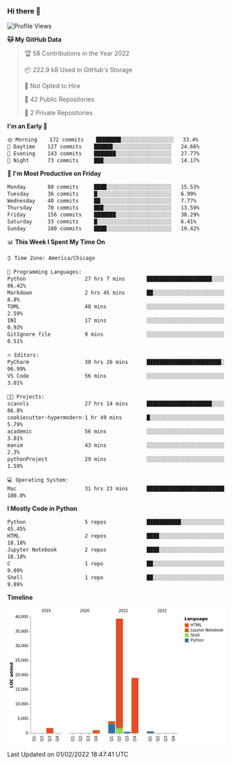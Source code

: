 ### Hi there 👋

<!--
**cauliyang/cauliyang** is a ✨ _special_ ✨ repository because its `README.md` (this file) appears on your GitHub profile.

Here are some ideas to get you started:

- 🔭 I’m currently working on ...
- 🌱 I’m currently learning ...
- 👯 I’m looking to collaborate on ...
- 🤔 I’m looking for help with ...
- 💬 Ask me about ...
- 📫 How to reach me: ...
- 😄 Pronouns: ...
- ⚡ Fun fact: ...
-->

<!--START_SECTION:waka-->
![Profile Views](http://img.shields.io/badge/Profile%20Views-0-blue)

**🐱 My GitHub Data** 

> 🏆 58 Contributions in the Year 2022
 > 
> 📦 222.9 kB Used in GitHub's Storage 
 > 
> 🚫 Not Opted to Hire
 > 
> 📜 42 Public Repositories 
 > 
> 🔑 2 Private Repositories  
 > 
**I'm an Early 🐤** 

```text
🌞 Morning    172 commits    ████████░░░░░░░░░░░░░░░░░   33.4% 
🌆 Daytime    127 commits    ██████░░░░░░░░░░░░░░░░░░░   24.66% 
🌃 Evening    143 commits    ███████░░░░░░░░░░░░░░░░░░   27.77% 
🌙 Night      73 commits     ███░░░░░░░░░░░░░░░░░░░░░░   14.17%

```
📅 **I'm Most Productive on Friday** 

```text
Monday       80 commits     ████░░░░░░░░░░░░░░░░░░░░░   15.53% 
Tuesday      36 commits     █░░░░░░░░░░░░░░░░░░░░░░░░   6.99% 
Wednesday    40 commits     ██░░░░░░░░░░░░░░░░░░░░░░░   7.77% 
Thursday     70 commits     ███░░░░░░░░░░░░░░░░░░░░░░   13.59% 
Friday       156 commits    ███████░░░░░░░░░░░░░░░░░░   30.29% 
Saturday     33 commits     █░░░░░░░░░░░░░░░░░░░░░░░░   6.41% 
Sunday       100 commits    ████░░░░░░░░░░░░░░░░░░░░░   19.42%

```


📊 **This Week I Spent My Time On** 

```text
⌚︎ Time Zone: America/Chicago

💬 Programming Languages: 
Python                   27 hrs 7 mins       █████████████████████░░░░   86.42% 
Markdown                 2 hrs 45 mins       ██░░░░░░░░░░░░░░░░░░░░░░░   8.8% 
TOML                     48 mins             ░░░░░░░░░░░░░░░░░░░░░░░░░   2.59% 
INI                      17 mins             ░░░░░░░░░░░░░░░░░░░░░░░░░   0.93% 
GitIgnore file           9 mins              ░░░░░░░░░░░░░░░░░░░░░░░░░   0.51%

🔥 Editors: 
PyCharm                  30 hrs 26 mins      ████████████████████████░   96.99% 
VS Code                  56 mins             ░░░░░░░░░░░░░░░░░░░░░░░░░   3.01%

🐱‍💻 Projects: 
scannls                  27 hrs 14 mins      █████████████████████░░░░   86.8% 
cookiecutter-hypermodern-1 hr 49 mins        █░░░░░░░░░░░░░░░░░░░░░░░░   5.79% 
academic                 56 mins             ░░░░░░░░░░░░░░░░░░░░░░░░░   3.01% 
manim                    43 mins             ░░░░░░░░░░░░░░░░░░░░░░░░░   2.3% 
pythonProject            29 mins             ░░░░░░░░░░░░░░░░░░░░░░░░░   1.59%

💻 Operating System: 
Mac                      31 hrs 23 mins      █████████████████████████   100.0%

```

**I Mostly Code in Python** 

```text
Python                   5 repos             ███████████░░░░░░░░░░░░░░   45.45% 
HTML                     2 repos             ████░░░░░░░░░░░░░░░░░░░░░   18.18% 
Jupyter Notebook         2 repos             ████░░░░░░░░░░░░░░░░░░░░░   18.18% 
C                        1 repo              ██░░░░░░░░░░░░░░░░░░░░░░░   9.09% 
Shell                    1 repo              ██░░░░░░░░░░░░░░░░░░░░░░░   9.09%

```


**Timeline**

![Chart not found](https://raw.githubusercontent.com/cauliyang/cauliyang/main/charts/bar_graph.png) 


 Last Updated on 01/02/2022 18:47:41 UTC
<!--END_SECTION:waka-->
